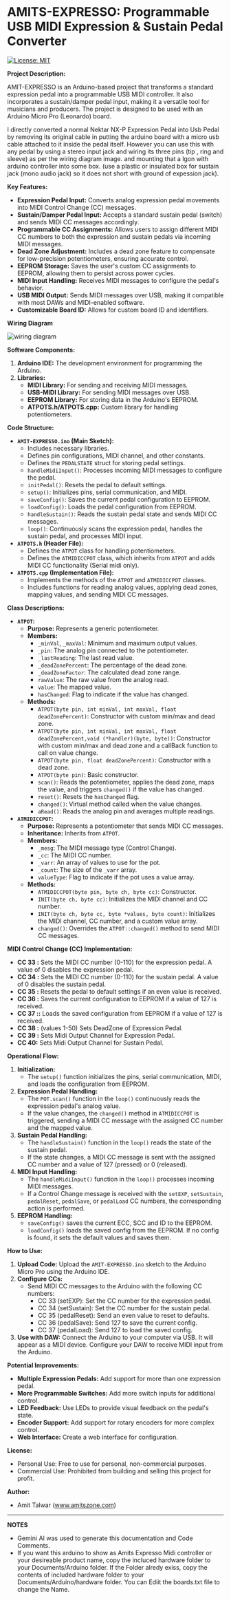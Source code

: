 # AMITS-EXPRESSO: Programmable USB MIDI Expression & Sustain Pedal Converter

[![License: MIT](https://img.shields.io/badge/License-MIT-yellow.svg)](https://opensource.org/licenses/MIT)

**Project Description:**

AMIT-EXPRESSO is an Arduino-based project that transforms a standard expression pedal into a programmable USB MIDI controller. It also incorporates a sustain/damper pedal input, making it a versatile tool for musicians and producers. The project is designed to be used with an Arduino Micro Pro (Leonardo) board.

I directly converted a normal Nektar NX-P Expression Pedal into Usb Pedal by removing its original cable in putting the arduino board with a micro usb cable attached to it inside the pedal itself. However you can use this with any pedal by using a stereo input jack and wiring its three pins (tip , ring and sleeve) as per the wiring diagram image. and mounting that a lgon with arduino controller into some box. (use a plastic or insulated box for sustain jack (mono audio jack) so it does not short with ground of expession jack).


**Key Features:**

*   **Expression Pedal Input:** Converts analog expression pedal movements into MIDI Control Change (CC) messages.
*   **Sustain/Damper Pedal Input:** Accepts a standard sustain pedal (switch) and sends MIDI CC messages accordingly.
*   **Programmable CC Assignments:** Allows users to assign different MIDI CC numbers to both the expression and sustain pedals via incoming MIDI messages.
*   **Dead Zone Adjustment:** Includes a dead zone feature to compensate for low-precision potentiometers, ensuring accurate control.
*   **EEPROM Storage:** Saves the user's custom CC assignments to EEPROM, allowing them to persist across power cycles.
*   **MIDI Input Handling:** Receives MIDI messages to configure the pedal's behavior.
*   **USB MIDI Output:** Sends MIDI messages over USB, making it compatible with most DAWs and MIDI-enabled software.
* **Customizable Board ID:** Allows for custom board ID and identifiers.

**Wiring Diagram**

![wiring diagram](wiring-diagram.jpg?raw=true "Amits Expresso Wiring Diagram")

**Software Components:**

1.  **Arduino IDE:** The development environment for programming the Arduino.
2.  **Libraries:**
    *   **MIDI Library:** For sending and receiving MIDI messages.
    *   **USB-MIDI Library:** For sending MIDI messages over USB.
    *   **EEPROM Library:** For storing data in the Arduino's EEPROM.
    * **ATPOTS.h/ATPOTS.cpp:** Custom library for handling potentiometers.

**Code Structure:**

*   **`AMIT-EXPRESSO.ino` (Main Sketch):**
    *   Includes necessary libraries.
    *   Defines pin configurations, MIDI channel, and other constants.
    *   Defines the `PEDALSTATE` struct for storing pedal settings.
    *   `handleMidiInput()`: Processes incoming MIDI messages to configure the pedal.
    *   `initPedal()`: Resets the pedal to default settings.
    *   `setup()`: Initializes pins, serial communication, and MIDI.
    *   `saveConfig()`: Saves the current pedal configuration to EEPROM.
    *   `loadConfig()`: Loads the pedal configuration from EEPROM.
    *   `handleSustain()`: Reads the sustain pedal state and sends MIDI CC messages.
    *   `loop()`: Continuously scans the expression pedal, handles the sustain pedal, and processes MIDI input.
*   **`ATPOTS.h` (Header File):**
    *   Defines the `ATPOT` class for handling potentiometers.
    *   Defines the `ATMIDICCPOT` class, which inherits from `ATPOT` and adds MIDI CC functionality (Serial midi only).
*   **`ATPOTS.cpp` (Implementation File):**
    *   Implements the methods of the `ATPOT` and `ATMIDICCPOT` classes.
    *   Includes functions for reading analog values, applying dead zones, mapping values, and sending MIDI CC messages.

**Class Descriptions:**

*   **`ATPOT`:**
    *   **Purpose:** Represents a generic potentiometer.
    *   **Members:**
        *   `_minVal`, `_maxVal`: Minimum and maximum output values.
        *   `_pin`: The analog pin connected to the potentiometer.
        *   `_lastReading`: The last read value.
        *   `_deadZonePercent`: The percentage of the dead zone.
        *   `_deadZoneFactor`: The calculated dead zone range.
        * `rawValue`: The raw value from the analog read.
        * `value`: The mapped value.
        * `hasChanged`: Flag to indicate if the value has changed.
    *   **Methods:**
        *   `ATPOT(byte pin, int minVal, int maxVal, float deadZonePercent)`: Constructor with custom min/max and dead zone.
        *   `ATPOT(byte pin, int minVal, int maxVal, float deadZonePercent,void (*handler)(byte, byte))`: Constructor with custom min/max and dead zone and a callBack function to call on value change.
        *   `ATPOT(byte pin, float deadZonePercent)`: Constructor with a dead zone.
        *   `ATPOT(byte pin)`: Basic constructor.
        *   `scan()`: Reads the potentiometer, applies the dead zone, maps the value, and triggers `changed()` if the value has changed.
        *   `reset()`: Resets the `hasChanged` flag.
        *   `changed()`: Virtual method called when the value changes.
        *   `aRead()`: Reads the analog pin and averages multiple readings.
*   **`ATMIDICCPOT`:**
    *   **Purpose:** Represents a potentiometer that sends MIDI CC messages.
    *   **Inheritance:** Inherits from `ATPOT`.
    *   **Members:**
        *   `_mesg`: The MIDI message type (Control Change).
        *   `_cc`: The MIDI CC number.
        *   `_varr`: An array of values to use for the pot.
        *   `_count`: The size of the `_varr` array.
        * `valueType`: Flag to indicate if the pot uses a value array.
    *   **Methods:**
        *   `ATMIDICCPOT(byte pin, byte ch, byte cc)`: Constructor.
        *   `INIT(byte ch, byte cc)`: Initializes the MIDI channel and CC number.
        *   `INIT(byte ch, byte cc, byte *values, byte count)`: Initializes the MIDI channel, CC number, and a custom value array.
        *   `changed()`: Overrides the `ATPOT::changed()` method to send MIDI CC messages.

**MIDI Control Change (CC) Implementation:**

*   **CC 33 :** Sets the MIDI CC number (0-110) for the expression pedal. A value of 0 disables the expression pedal.
*   **CC 34 :** Sets the MIDI CC number (0-110) for the sustain pedal. A value of 0 disables the sustain pedal.
*   **CC 35 :** Resets the pedal to default settings if an even value is received.
*   **CC 36 :** Saves the current configuration to EEPROM if a value of 127 is received.
*   **CC 37 ::** Loads the saved configuration from EEPROM if a value of 127 is received.
*   **CC 38 :**  (values 1-50) Sets DeadZone of Expression Pedal.
*   **CC 39 :** Sets Midi Output Channel for Expression Pedal.
*   **CC 40:** Sets Midi Output Channel for Sustain Pedal.

**Operational Flow:**

1.  **Initialization:**
    *   The `setup()` function initializes the pins, serial communication, MIDI, and loads the configuration from EEPROM.
2.  **Expression Pedal Handling:**
    *   The `POT.scan()` function in the `loop()` continuously reads the expression pedal's analog value.
    *   If the value changes, the `changed()` method in `ATMIDICCPOT` is triggered, sending a MIDI CC message with the assigned CC number and the mapped value.
3.  **Sustain Pedal Handling:**
    *   The `handleSustain()` function in the `loop()` reads the state of the sustain pedal.
    *   If the state changes, a MIDI CC message is sent with the assigned CC number and a value of 127 (pressed) or 0 (released).
4.  **MIDI Input Handling:**
    *   The `handleMidiInput()` function in the `loop()` processes incoming MIDI messages.
    *   If a Control Change message is received with the `setEXP`, `setSustain`, `pedalReset`, `pedalSave`, or `pedalLoad` CC numbers, the corresponding action is performed.
5. **EEPROM Handling:**
    * `saveConfig()` saves the current ECC, SCC and ID to the EEPROM.
    * `loadConfig()` loads the saved config from the EEPROM. If no config is found, it sets the default values and saves them.

**How to Use:**

1.  **Upload Code:** Upload the `AMIT-EXPRESSO.ino` sketch to the Arduino Micro Pro using the Arduino IDE.
2.  **Configure CCs:**
    *   Send MIDI CC messages to the Arduino with the following CC numbers:
        *   CC 33 (setEXP): Set the CC number for the expression pedal.
        *   CC 34 (setSustain): Set the CC number for the sustain pedal.
        *   CC 35 (pedalReset): Send an even value to reset to defaults.
        *   CC 36 (pedalSave): Send 127 to save the current config.
        *   CC 37 (pedalLoad): Send 127 to load the saved config.
3.  **Use with DAW:** Connect the Arduino to your computer via USB. It will appear as a MIDI device. Configure your DAW to receive MIDI input from the Arduino.

**Potential Improvements:**

*   **Multiple Expression Pedals:** Add support for more than one expression pedal.
*   **More Programmable Switches:** Add more switch inputs for additional control.
*   **LED Feedback:** Use LEDs to provide visual feedback on the pedal's state.
*   **Encoder Support:** Add support for rotary encoders for more complex control.
* **Web Interface:** Create a web interface for configuration.

**License:**

*   Personal Use: Free to use for personal, non-commercial purposes.
*   Commercial Use: Prohibited from building and selling this project for profit.

**Author:**

*   Amit Talwar (www.amitszone.com)

---

**NOTES**
*   Gemini AI was used to generate this documentation and Code Comments.
*   If you want this arduino to show as Amits Expresso Midi controller or your desireable product name, copy the incluced hardware folder to your Documents/Arduino folder. If the Folder alredy exiss, copy the contents of included hardware folder to your Documents/Arduino/hardware folder. You can Ediit the boards.txt file to change the Name.